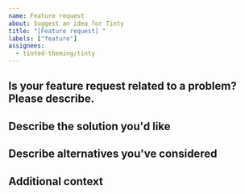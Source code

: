 ```yaml
---
name: Feature request
about: Suggest an idea for Tinty
title: "[Feature request] "
labels: ["feature"]
assignees:
  - tinted-theming/tinty
---
```


## Is your feature request related to a problem? Please describe.

<!-- A clear and concise description of what the problem is. -->

## Describe the solution you'd like

<!-- A clear and concise description of what you want to happen. -->

## Describe alternatives you've considered

<!-- A clear and concise description of any alternative solutions or
features you've considered. -->

## Additional context

<!-- Add any other context or screenshots about the feature request
here. -->
